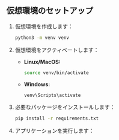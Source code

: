 
## 仮想環境のセットアップ

1. 仮想環境を作成します：

    ```bash
    python3 -m venv venv
    ```

2. 仮想環境をアクティベートします：

    - **Linux/MacOS:**
    
        ```bash
        source venv/bin/activate
        ```
    
    - **Windows:**
    
        ```bash
        venv\Scripts\activate
        ```

3. 必要なパッケージをインストールします：

    ```bash
    pip install -r requirements.txt
    ```

4. アプリケーションを実行します：

    ```bash
    
    
    ```